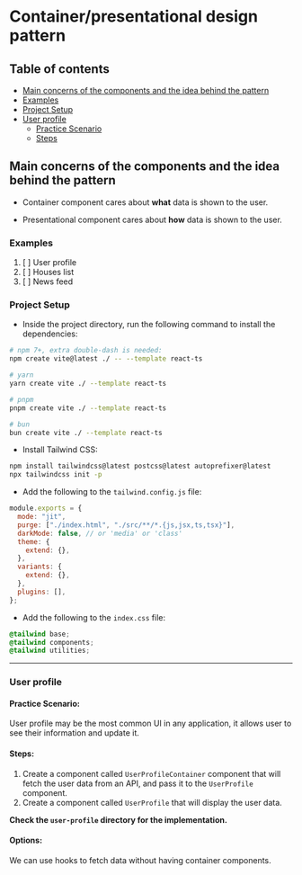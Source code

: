 # Container/presentational design pattern

## Table of contents

- [Main concerns of the components and the idea behind the pattern](#main-concerns-of-the-components-and-the-idea-behind-the-pattern)
- [Examples](#examples)
- [Project Setup](#project-setup)
- [User profile](#user-profile)
  - [Practice Scenario](#practice-scenario)
  - [Steps](#steps)

## Main concerns of the components and the idea behind the pattern

- Container component cares about **what** data is shown to the user.

- Presentational component cares about **how** data is shown to the user.

### Examples

1. [ ] User profile
2. [ ] Houses list
3. [ ] News feed

### Project Setup

- Inside the project directory, run the following command to install the dependencies:

```bash
# npm 7+, extra double-dash is needed:
npm create vite@latest ./ -- --template react-ts

# yarn
yarn create vite ./ --template react-ts

# pnpm
pnpm create vite ./ --template react-ts

# bun
bun create vite ./ --template react-ts
```

- Install Tailwind CSS:

```bash
npm install tailwindcss@latest postcss@latest autoprefixer@latest
npx tailwindcss init -p
```

- Add the following to the `tailwind.config.js` file:

```js
module.exports = {
  mode: "jit",
  purge: ["./index.html", "./src/**/*.{js,jsx,ts,tsx}"],
  darkMode: false, // or 'media' or 'class'
  theme: {
    extend: {},
  },
  variants: {
    extend: {},
  },
  plugins: [],
};
```

- Add the following to the `index.css` file:

```css
@tailwind base;
@tailwind components;
@tailwind utilities;
```

---

### User profile

#### Practice Scenario:

User profile may be the most common UI in any application, it allows user to see their information and update it.

#### Steps:

1. Create a component called `UserProfileContainer` component that will fetch the user data from an API, and pass it to the `UserProfile` component.
2. Create a component called `UserProfile` that will display the user data.

**Check the `user-profile` directory for the implementation.**

#### Options:

We can use hooks to fetch data without having container components.
